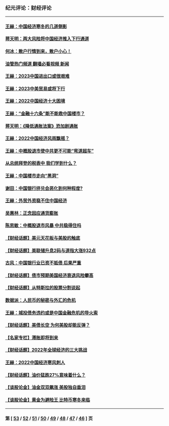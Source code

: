 ### 纪元评论：财经评论
---
#### [王赫：中国经济寒冬的几道侧影](../../pages/nsc1026/n13932953.md?03310330) 
#### [蒋天明：两大风险将中国经济推入下行通道](../../pages/nsc1026/n13929820.md?03310330) 
#### [何冰：散户行情到来，散户小心！](../../pages/nsc1026/n13928308.md?03310330) 
#### [油管热门频道 翻墙必看视频 新闻](ok?03310330)
#### [王赫：2023中国进出口或很艰难](../../pages/nsc1026/n13911515.md?03310330) 
#### [王赫：2023中美贸易或将下行](../../pages/nsc1026/n13899005.md?03310330) 
#### [王赫：2022中国经济十大困境](../../pages/nsc1026/n13883766.md?03310330) 
#### [王赫：“金融十六条”能不能救中国楼市？](../../pages/nsc1026/n13868431.md?03310330) 
#### [蒋天明：《降低通胀法案》恐加剧通胀](../../pages/nsc1026/n13806996.md?03310330) 
#### [王赫：2022中国经济风雨飘摇？](../../pages/nsc1026/n13803207.md?03310330) 
#### [王赫：中概股退市使中共更不可能“弯道超车”](../../pages/nsc1026/n13802858.md?03310330) 
#### [从总统拜登的税表中 我们学到什么？](../../pages/nsc1026/n13773081.md?03310330) 
#### [王赫：中国楼市走向“黑洞”](../../pages/nsc1026/n13770647.md?03310330) 
#### [谢田：中国银行挤兑会恶化到何种程度?](../../pages/nsc1026/n13766965.md?03310330) 
#### [王赫：外贸外资稳不住中国经济](../../pages/nsc1026/n13753933.md?03310330) 
#### [吴惠林：正念因应通货膨胀](../../pages/nsc1026/n13750350.md?03310330) 
#### [陈思敏：中概股退市风暴 中共稳得住吗](../../pages/nsc1026/n13738978.md?03310330) 
#### [【财经话题】美元天花板与美股的触底](../../pages/nsc1026/n13736495.md?03310330) 
#### [【财经话题】美联储升息2码与道指大涨932点](../../pages/nsc1026/n13727377.md?03310330) 
#### [古风：中国银行业已资不抵债 后果严重](../../pages/nsc1026/n13726111.md?03310330) 
#### [【财经话题】债市预期美国经济衰退风险攀高](../../pages/nsc1026/n13698043.md?03310330) 
#### [【财经话题】从特斯拉的股票分割说起](../../pages/nsc1026/n13679733.md?03310330) 
#### [数据派：人民币的秘密与外汇的危机](../../pages/nsc1026/n13667092.md?03310330) 
#### [王赫：城投债务违约或是中国金融危机的导火索](../../pages/nsc1026/n13665322.md?03310330) 
#### [【财经话题】美债长空 为何美股却能反弹？](../../pages/nsc1026/n13665895.md?03310330) 
#### [【名家专栏】滞胀即将到来](../../pages/nsc1026/n13658171.md?03310330) 
#### [【财经话题】2022年全球经济的三大挑战](../../pages/nsc1026/n13654423.md?03310330) 
#### [王赫：2022中国经济寒风刺人](../../pages/nsc1026/n13651403.md?03310330) 
#### [【财经话题】油价猛跌27%意味着什么？](../../pages/nsc1026/n13648767.md?03310330) 
#### [【谈股论金】油金双双飙涨 美股独自垂泪](../../pages/nsc1026/n13631742.md?03310330) 
#### [【谈股论金】黄金为避险王 比特币寒冬来临](../../pages/nsc1026/n13600406.md?03310330) 

---
#### 第 [ [53](./53.md?03310330) / [52](./52.md?03310330) / [51](./51.md?03310330) / [50](./50.md?03310330) / [49](./49.md?03310330) / [48](./48.md?03310330) / [47](./47.md?03310330) / [46](./46.md?03310330) ] 页
